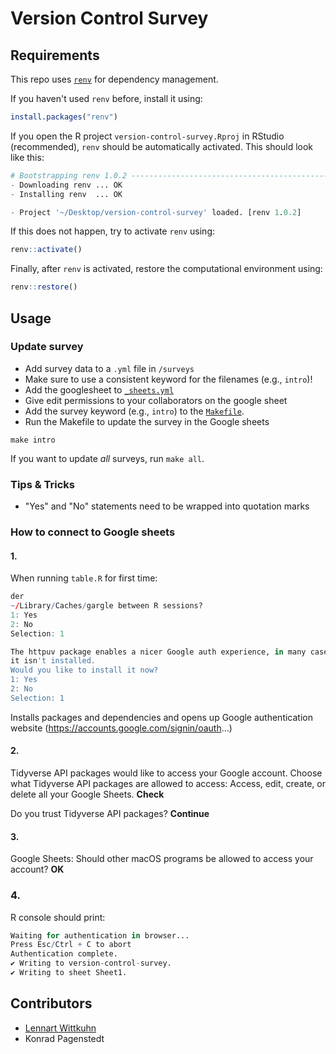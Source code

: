 # Version Control Survey

## Requirements

This repo uses [`renv`](https://rstudio.github.io/renv/articles/renv.html) for dependency management.

If you haven't used `renv` before, install it using:

```R
install.packages("renv")
```

If you open the R project `version-control-survey.Rproj` in RStudio (recommended), `renv` should be automatically activated.
This should look like this:

```R
# Bootstrapping renv 1.0.2 ---------------------------------------------------
- Downloading renv ... OK
- Installing renv  ... OK

- Project '~/Desktop/version-control-survey' loaded. [renv 1.0.2]
```

If this does not happen, try to activate `renv` using:

```R
renv::activate()
```

Finally, after `renv` is activated, restore the computational environment using:

```R
renv::restore()
```

## Usage

### Update survey

- Add survey data to a `.yml` file in `/surveys`
- Make sure to use a consistent keyword for the filenames (e.g., `intro`)!
- Add the googlesheet to [`_sheets.yml`](_sheets.yml)
- Give edit permissions to your collaborators on the google sheet
- Add the survey keyword (e.g., `intro`) to the [`Makefile`](Makefile).
- Run the Makefile to update the survey in the Google sheets

```make
make intro
```

If you want to update *all* surveys, run `make all`.

### Tips & Tricks

- "Yes" and "No" statements need to be wrapped into quotation marks

### How to connect to Google sheets

#### 1.

When running `table.R` for first time:

```r
der
~/Library/Caches/gargle between R sessions?
1: Yes
2: No
Selection: 1

The httpuv package enables a nicer Google auth experience, in many cases, but
it isn't installed.
Would you like to install it now?
1: Yes
2: No
Selection: 1
```

Installs packages and dependencies and opens up Google authentication website
(https://accounts.google.com/signin/oauth...)

#### 2.

Tidyverse API packages would like to access your Google account.
Choose what Tidyverse API packages are allowed to access:
Access, edit, create, or delete all your Google Sheets.
**Check**


Do you trust Tidyverse API packages?
**Continue**

#### 3.
Google Sheets:
Should other macOS programs be allowed to access your account?
**OK**

### 4. 
R console should print:

```r
Waiting for authentication in browser...
Press Esc/Ctrl + C to abort
Authentication complete.
✔ Writing to version-control-survey.
✔ Writing to sheet Sheet1.
```
## Contributors

- [Lennart Wittkuhn](mailto:lennart.wittkuhn@uni-hamburg.de)
- Konrad Pagenstedt
